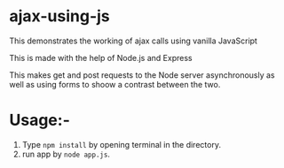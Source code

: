 # ajax-using-js
This demonstrates the working of ajax calls using vanilla JavaScript

This is made with the help of Node.js and Express

This makes get and post requests to the Node server asynchronously as well as using forms to shoow a contrast between the two.

# Usage:-

1) Type `npm install` by opening terminal in the directory.
2) run app by `node app.js`.

